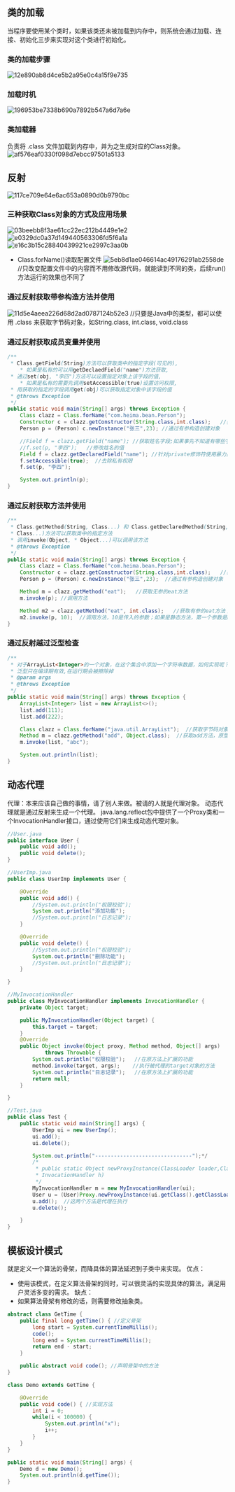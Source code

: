 ## 类的加载
当程序要使用某个类时，如果该类还未被加载到内存中，则系统会通过加载、连接、初始化三步来实现对这个类进行初始化。
### 类的加载步骤
![12e890ab8d4ce5b2a95e0c4a15f9e735](resources/15268896-0BEC-46E0-B6B7-F2DD459EFA7F.png)

### 加载时机
![196953be7338b690a7892b547a6d7a6e](resources/57FF3B97-E9E5-439B-80CE-8CC79EB22DAA.png)

### 类加载器
负责将 .class 文件加载到内存中，并为之生成对应的Class对象。
![af576eaf0330f098d7ebcc97501a5133](resources/17FA9FBB-4084-470F-9B14-DE2E36E508D1.png)

## 反射
![117ce709e64e6ac653a0890d0b9790bc](resources/8E6781AB-6978-4EA2-BFA9-3643EC4DF6EC.png)
### 三种获取Class对象的方式及应用场景
![03beebb8f3ae61cc22ec212b4449e1e2](resources/B11524AC-0752-457E-B9F2-B32E18673B0C.png)
![e0329dc0a37d149440563306fd5f6a1a](resources/B3EFF91F-F727-4FCF-98A5-0EB3E854A42F.png)
![e16c3b15c28840439921ce2997c3aa0b](resources/EE5E672C-59C8-4CFE-B5E9-7C31E21BE893.png)
* Class.forName()读取配置文件
![5eb8d1ae046614ac49176291ab2558de](resources/61A58C0D-3B38-41D1-BE73-264F50A9B972.png)
//只改变配置文件中的内容而不用修改源代码，就能读到不同的类，后续run()方法运行的效果也不同了

### 通过反射获取带参构造方法并使用
![11d5e4aeea226d68d2ad0787124b52e3](resources/B1CEAD11-FE7E-4512-8463-FE4BDB5842B2.png)
//只要是Java中的类型，都可以使用 .class 来获取字节码对象，如String.class, int.class, void.class

### 通过反射获取成员变量并使用
```java
/**
 * Class.getField(String)方法可以获取类中的指定字段(可见的),
    * 如果是私有的可以用getDeclaedField("name")方法获取,
 * 通过set(obj, "李四")方法可以设置指定对象上该字段的值,
    * 如果是私有的需要先调用setAccessible(true)设置访问权限,
 * 用获取的指定的字段调用get(obj)可以获取指定对象中该字段的值
 * @throws Exception 
 */
public static void main(String[] args) throws Exception {
    Class clazz = Class.forName("com.heima.bean.Person");
    Constructor c = clazz.getConstructor(String.class,int.class);	//获取有参构造
    Person p = (Person) c.newInstance("张三",23);	//通过有参构造创建对象

    //Field f = clazz.getField("name");	//获取姓名字段;如果事先不知道有哪些字段，可以用getFields()方法获取到所有字段
    //f.set(p, "李四");	//修改姓名的值
    Field f = clazz.getDeclaredField("name"); //针对private修饰符使用暴力反射获取字段
    f.setAccessible(true);	//去除私有权限
    f.set(p, "李四");	

    System.out.println(p);
}
```

### 通过反射获取方法并使用
```java
/**
 * Class.getMethod(String, Class...) 和 Class.getDeclaredMethod(String,
 * Class...)方法可以获取类中的指定方法
 * 调用invoke(Object, * Object...)可以调用该方法
 * @throws Exception 
 */
public static void main(String[] args) throws Exception {
    Class clazz = Class.forName("com.heima.bean.Person");
    Constructor c = clazz.getConstructor(String.class,int.class);	//获取有参构造
    Person p = (Person) c.newInstance("张三",23);	 //通过有参构造创建对象

    Method m = clazz.getMethod("eat");	 //获取无参的eat方法
    m.invoke(p); //调用方法

    Method m2 = clazz.getMethod("eat", int.class);	 //获取有参的eat方法；如果参数是对象数组，加入是String[]，写法是 new Class[]{String[].class}
    m2.invoke(p, 10);  //调用方法，10是传入的参数；如果是静态方法，第一个参数是null；如果要传入的参数中有对象数组，要写成 new Object[]{数组名}
}
```

### 通过反射越过泛型检查
```java
/**
 * 对于ArrayList<Integer>的一个对象，在这个集合中添加一个字符串数据，如何实现呢？
 * 泛型只在编译期有效,在运行期会被擦除掉
 * @param args
 * @throws Exception 
 */
public static void main(String[] args) throws Exception {
    ArrayList<Integer> list = new ArrayList<>();
    list.add(111);
    list.add(222);

    Class clazz = Class.forName("java.util.ArrayList");	 //获取字节码对象
    Method m = clazz.getMethod("add", Object.class);  //获取add方法，原型是boolean add(E e);
    m.invoke(list, "abc");

    System.out.println(list);
}
```

## 动态代理
代理：本来应该自己做的事情，请了别人来做。被请的人就是代理对象。
动态代理就是通过反射来生成一个代理。
java.lang.reflect包中提供了一个Proxy类和一个InvocationHandler接口，通过使用它们来生成动态代理对象。

```java
//User.java
public interface User {
    public void add();
    public void delete();
}

//UserImp.java
public class UserImp implements User {

    @Override
    public void add() {
        //System.out.println("权限校验");
        System.out.println("添加功能");
        //System.out.println("日志记录");
    }

    @Override
    public void delete() {
        //System.out.println("权限校验");
        System.out.println("删除功能");
        //System.out.println("日志记录");
    }

}

//MyInvocationHandler
public class MyInvocationHandler implements InvocationHandler {
    private Object target;

    public MyInvocationHandler(Object target) {
        this.target = target;
    }
    @Override
    public Object invoke(Object proxy, Method method, Object[] args)
            throws Throwable {
        System.out.println("权限校验");   //在原方法上扩展的功能
        method.invoke(target, args);	//执行被代理的target对象的方法
        System.out.println("日志记录");   //在原方法上扩展的功能
        return null;
    }

}

//Test.java
public class Test {
    public static void main(String[] args) {
        UserImp ui = new UserImp();
        ui.add();
        ui.delete();

        System.out.println("-------------------------------");*/
        /*
         * public static Object newProxyInstance(ClassLoader loader,Class<?>[] interfaces,
         * InvocationHandler h)
         */
        MyInvocationHandler m = new MyInvocationHandler(ui);
        User u = (User)Proxy.newProxyInstance(ui.getClass().getClassLoader(), ui.getClass().getInterfaces(), m);
        u.add();  //这两个方法是代理在执行
        u.delete();

    }
}
```

## 模板设计模式
就是定义一个算法的骨架，而降具体的算法延迟到子类中来实现。
优点：
- 使用该模式，在定义算法骨架的同时，可以很灵活的实现具体的算法，满足用户灵活多变的需求。
缺点：
- 如果算法骨架有修改的话，则需要修改抽象类。

```java
abstract class GetTime {
    public final long getTime() { //定义骨架
        long start = System.currentTimeMillis();
        code();
        long end = System.currentTimeMillis();
        return end - start;
    }

    public abstract void code(); //声明骨架中的方法
}

class Demo extends GetTime {

    @Override
    public void code() { //实现方法
        int i = 0;
        while(i < 100000) {
            System.out.println("x");
            i++;
        }
    }
}

public static void main(String[] args) {
    Demo d = new Demo();
    System.out.println(d.getTime());
}
```


